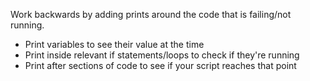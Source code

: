 Work backwards by adding prints around the code that is failing/not running.
- Print variables to see their value at the time
- Print inside relevant if statements/loops to check if they're running
- Print after sections of code to see if your script reaches that point